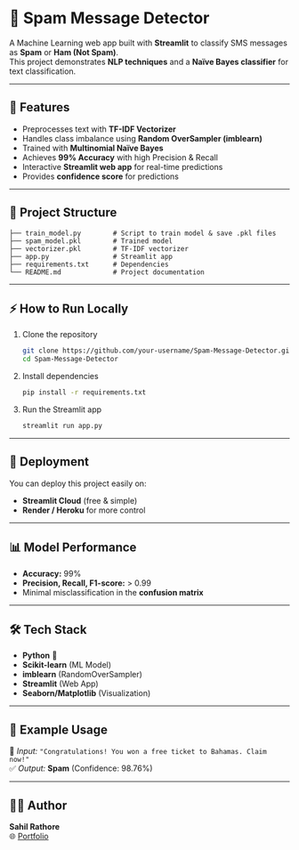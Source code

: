 # 📩 Spam Message Detector

A Machine Learning web app built with **Streamlit** to classify SMS messages as **Spam** or **Ham (Not Spam)**.  
This project demonstrates **NLP techniques** and a **Naïve Bayes classifier** for text classification.  

---

## 🔎 Features
- Preprocesses text with **TF-IDF Vectorizer**  
- Handles class imbalance using **Random OverSampler (imblearn)**  
- Trained with **Multinomial Naïve Bayes**  
- Achieves **99% Accuracy** with high Precision & Recall  
- Interactive **Streamlit web app** for real-time predictions  
- Provides **confidence score** for predictions  

---

## 📂 Project Structure
```
├── train_model.py        # Script to train model & save .pkl files
├── spam_model.pkl        # Trained model
├── vectorizer.pkl        # TF-IDF vectorizer
├── app.py                # Streamlit app
├── requirements.txt      # Dependencies
└── README.md             # Project documentation
```

---

## ⚡ How to Run Locally
1. Clone the repository  
   ```bash
   git clone https://github.com/your-username/Spam-Message-Detector.git
   cd Spam-Message-Detector
   ```

2. Install dependencies  
   ```bash
   pip install -r requirements.txt
   ```

3. Run the Streamlit app  
   ```bash
   streamlit run app.py
   ```

---

## 🚀 Deployment
You can deploy this project easily on:  
- **Streamlit Cloud** (free & simple)  
- **Render / Heroku** for more control  

---

## 📊 Model Performance
- **Accuracy:** 99%  
- **Precision, Recall, F1-score:** > 0.99  
- Minimal misclassification in the **confusion matrix**  

---

## 🛠️ Tech Stack
- **Python** 🐍  
- **Scikit-learn** (ML Model)  
- **imblearn** (RandomOverSampler)  
- **Streamlit** (Web App)  
- **Seaborn/Matplotlib** (Visualization)  

---

## 📌 Example Usage
💬 *Input:* `"Congratulations! You won a free ticket to Bahamas. Claim now!"`  
✅ *Output:* **Spam** (Confidence: 98.76%)  

---

## 👨‍💻 Author
**Sahil Rathore**  
🌐 [Portfolio](https://sahilportfolio605.netlify.app)  
